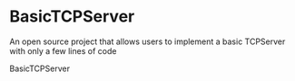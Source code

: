 # BasicTCPServer
An open source project that allows users to implement a basic TCPServer with only a few lines of code

BasicTCPServer
